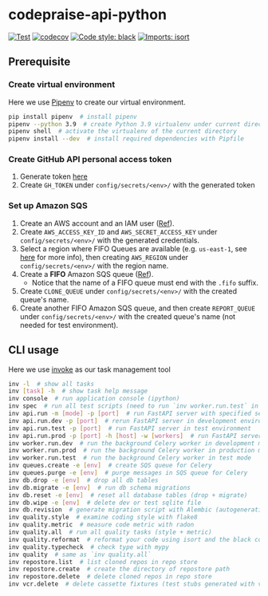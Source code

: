 # codepraise-api-python
[![Test](https://github.com/as10896/codepraise-api-python/actions/workflows/test.yml/badge.svg)](https://github.com/as10896/codepraise-api-python/actions/workflows/test.yml)
[![codecov](https://codecov.io/gh/as10896/codepraise-api-python/branch/main/graph/badge.svg?token=ZFX6A4M0XX)](https://codecov.io/gh/as10896/codepraise-api-python)
[![Code style: black](https://img.shields.io/badge/code%20style-black-000000.svg)](https://github.com/psf/black)
[![Imports: isort](https://img.shields.io/badge/%20imports-isort-%231674b1?style=flat&labelColor=ef8336)](https://pycqa.github.io/isort/)

## Prerequisite
### Create virtual environment
Here we use [Pipenv](https://pipenv.pypa.io/en/latest/) to create our virtual environment.

```bash
pip install pipenv  # install pipenv
pipenv --python 3.9  # create Python 3.9 virtualenv under current directory
pipenv shell  # activate the virtualenv of the current directory
pipenv install --dev  # install required dependencies with Pipfile
```

### Create GitHub API personal access token
1. Generate token [here](https://github.com/settings/tokens)
2. Create `GH_TOKEN` under `config/secrets/<env>/` with the generated token

### Set up Amazon SQS
1. Create an AWS account and an IAM user ([Ref](https://docs.aws.amazon.com/AWSSimpleQueueService/latest/SQSDeveloperGuide/sqs-setting-up.html)).
2. Create `AWS_ACCESS_KEY_ID` and `AWS_SECRET_ACCESS_KEY` under `config/secrets/<env>/` with the generated credentials.
3. Select a region where FIFO Queues are available (e.g. `us-east-1`, see [here](https://aws.amazon.com/about-aws/whats-new/2019/02/amazon-sqs-fifo-qeues-now-available-in-15-aws-regions/) for more info), then creating `AWS_REGION` under `config/secrets/<env>/` with the region name.
3. Create a **FIFO** Amazon SQS queue ([Ref](https://docs.aws.amazon.com/AWSSimpleQueueService/latest/SQSDeveloperGuide/sqs-configure-create-queue.html)).
    * Notice that the name of a FIFO queue must end with the `.fifo` suffix.
4. Create `CLONE_QUEUE` under `config/secrets/<env>/` with the created queue's name.
5. Create another FIFO Amazon SQS queue, and then create `REPORT_QUEUE` under `config/secrets/<env>/` with the created queue's name (not needed for test environment).

## CLI usage
Here we use [invoke](https://docs.pyinvoke.org/) as our task management tool

```bash
inv -l  # show all tasks
inv [task] -h  # show task help message
inv console  # run application console (ipython)
inv spec  # run all test scripts (need to run `inv worker.run.test` in another process)
inv api.run -m [mode] -p [port]  # run FastAPI server with specified settings (add `-r` or `--reload` to use auto-reload)
inv api.run.dev -p [port]  # rerun FastAPI server in development environment
inv api.run.test -p [port]  # run FastAPI server in test environment
inv api.run.prod -p [port] -h [host] -w [workers]  # run FastAPI server in production environment (with gunicorn)
inv worker.run.dev  # run the background Celery worker in development mode
inv worker.run.prod  # run the background Celery worker in production mode
inv worker.run.test  # run the background Celery worker in test mode
inv queues.create -e [env]  # create SQS queue for Celery
inv queues.purge -e [env]  # purge messages in SQS queue for Celery
inv db.drop -e [env]  # drop all db tables
inv db.migrate -e [env]  # run db schema migrations
inv db.reset -e [env]  # reset all database tables (drop + migrate)
inv db.wipe -e [env]  # delete dev or test sqlite file
inv db.revision  # generate migration script with Alembic (autogeneration with the latest SQLAlchemy models)
inv quality.style  # examine coding style with flake8
inv quality.metric  # measure code metric with radon
inv quality.all  # run all quality tasks (style + metric)
inv quality.reformat  # reformat your code using isort and the black coding style
inv quality.typecheck  # check type with mypy
inv quality  # same as `inv quality.all`
inv repostore.list  # list cloned repos in repo store
inv repostore.create  # create the directory of repostore path
inv repostore.delete  # delete cloned repos in repo store
inv vcr.delete  # delete cassette fixtures (test stubs generated with vcrpy)
```
